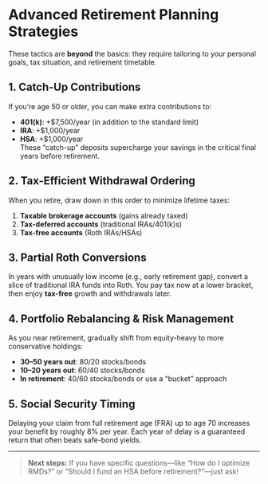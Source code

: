 # Advanced Retirement Planning Strategies

These tactics are **beyond** the basics: they require tailoring to your personal goals, tax situation, and retirement timetable.


## 1. Catch-Up Contributions  
If you’re age 50 or older, you can make extra contributions to:  
- **401(k)**: +\$7,500/year (in addition to the standard limit)  
- **IRA**: +\$1,000/year  
- **HSA**: +\$1,000/year  
These “catch-up” deposits supercharge your savings in the critical final years before retirement.


## 2. Tax-Efficient Withdrawal Ordering  
When you retire, draw down in this order to minimize lifetime taxes:  
1. **Taxable brokerage accounts** (gains already taxed)  
2. **Tax-deferred accounts** (traditional IRAs/401(k)s)  
3. **Tax-free accounts** (Roth IRAs/HSAs)


## 3. Partial Roth Conversions  
In years with unusually low income (e.g., early retirement gap), convert a slice of traditional IRA funds into Roth. You pay tax now at a lower bracket, then enjoy **tax-free** growth and withdrawals later.



## 4. Portfolio Rebalancing & Risk Management  
As you near retirement, gradually shift from equity-heavy to more conservative holdings:  
- **30–50 years out**: 80/20 stocks/bonds  
- **10–20 years out**: 60/40 stocks/bonds  
- **In retirement**: 40/60 stocks/bonds or use a “bucket” approach


## 5. Social Security Timing  
Delaying your claim from full retirement age (FRA) up to age 70 increases your benefit by roughly 8% per year. Each year of delay is a guaranteed return that often beats safe-bond yields.

---
> **Next steps:** If you have specific questions—like “How do I optimize RMDs?” or “Should I fund an HSA before retirement?”—just ask!

